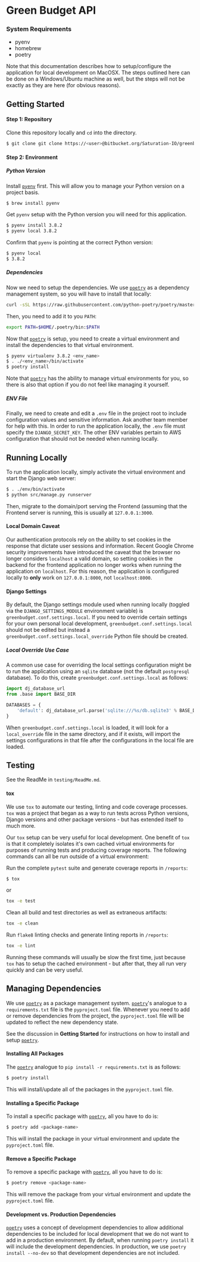 # Green Budget API

### System Requirements

- pyenv
- homebrew
- poetry

Note that this documentation describes how to setup/configure the application for local development
on MacOSX.  The steps outlined here can be done on a Windows/Ubuntu machine as well, but the steps
will not be exactly as they are here (for obvious reasons).

## Getting Started

#### Step 1: Repository

Clone this repository locally and `cd` into the directory.

```bash
$ git clone git clone https://<user>@bitbucket.org/Saturation-IO/greenbudget-api.git.git
```

#### Step 2: Environment

##### Python Version

Install [`pyenv`](https://github.com/pyenv/pyenv-virtualenv) first. This will
allow you to manage your Python version on a project basis.

```bash
$ brew install pyenv
```

Get `pyenv` setup with the Python version you will need for this application.

```bash
$ pyenv install 3.8.2
$ pyenv local 3.8.2
```

Confirm that `pyenv` is pointing at the correct Python version:

```bash
$ pyenv local
$ 3.8.2
```

##### Dependencies

Now we need to setup the dependencies. We use [`poetry`](https://python-poetry.org/docs/)
as a dependency management system, so you will have to install that locally:

```bash
curl -sSL https://raw.githubusercontent.com/python-poetry/poetry/master/get-poetry.py | python -
```

Then, you need to add it to you `PATH`:

```bash
export PATH=$HOME/.poetry/bin:$PATH
```

Now that [`poetry`](https://python-poetry.org/docs/) is setup, you need to create a virtual environment and install
the dependencies to that virtual environment.

```bash
$ pyenv virtualenv 3.8.2 <env_name>
$ . ./<env_name>/bin/activate
$ poetry install
```

Note that [`poetry`](https://python-poetry.org/docs/) has the ability to manage virtual environments for you, so
there is also that option if you do not feel like managing it yourself.

##### ENV File

Finally, we need to create and edit a `.env` file in the project root to include configuration values and
sensitive information. Ask another team member for help with this.  In order to run the application locally,
the `.env` file must specify the `DJANGO_SECRET_KEY`.  The other ENV variables pertain to AWS configuration that
should not be needed when running locally.

## Running Locally

To run the application locally, simply activate the virtual environment and start the Django web server:

```bash
$ . ./env/bin/activate
$ python src/manage.py runserver
```

Then, migrate to the domain/port serving the Frontend (assuming that the Frontend server is running, this
is usually at `127.0.0.1:3000`.

#### Local Domain Caveat

Our authentication protocols rely on the ability to set cookies in the response that dictate user sessions and
information.  Recent Google Chrome security improvements have introduced the caveat that the browser no longer
considers `localhost` a valid domain, so setting cookies in the backend for the frontend application no longer
works when running the application on `localhost`.  For this reason, the application is configured locally to
**only** work on `127.0.0.1:8000`, not `localhost:8000`.

#### Django Settings

By default, the Django settings module used when running locally (toggled via the `DJANGO_SETTINGS_MODULE` environment
variable) is `greenbudget.conf.settings.local`.  If you need to override certain settings for your own personal
local development, `greenbudget.conf.settings.local` should not be edited but instead a `greenbudget.conf.settings.local_override`
Python file should be created.

##### Local Override Use Case

A common use case for overriding the local settings configuration might be to run the application using an `sqlite`
database (not the default `postgresql` database).  To do this, create `greenbudget.conf.settings.local` as
follows:

```python
import dj_database_url
from .base import BASE_DIR

DATABASES = {
    'default': dj_database_url.parse('sqlite:///%s/db.sqlite3' % BASE_DIR)  # noqa
}
```

When `greenbudget.conf.settings.local` is loaded, it will look for a `local_override` file in the same
directory, and if it exists, will import the settings configurations in that file after the configurations
in the local file are loaded.


## Testing

See the ReadMe in `testing/ReadMe.md`.

#### tox

We use `tox` to automate our testing, linting and code coverage processes.  `tox` was a project that began
as a way to run tests across Python versions, Django versions and other package versions - but has extended
itself to much more.

Our `tox` setup can be very useful for local development.  One benefit of `tox` is that it completely isolates
it's own cached virtual environments for purposes of running tests and producing coverage reports.  The following
commands can all be run outside of a virtual environment:

Run the complete `pytest` suite and generate coverage reports in `/reports`:

```bash
$ tox
```

or

```bash
tox -e test
```

Clean all build and test directories as well as extraneous artifacts:

```bash
tox -e clean
```

Run `flake8` linting checks and generate linting reports in `/reports`:

```bash
tox -e lint
```

Running these commands will usually be slow the first time, just because `tox` has to setup the cached
environment - but after that, they all run very quickly and can be very useful.

## Managing Dependencies

We use [`poetry`](https://python-poetry.org/docs/) as a package management system.
[`poetry`](https://python-poetry.org/docs/)'s analogue to a `requirements.txt`
file is the `pyproject.toml` file. Whenever you need to add or remove dependencies
from the project, the `pyproject.toml` file will be updated to reflect the new
dependency state.

See the discussion in **Getting Started** for instructions on how to install
and setup [`poetry`](https://python-poetry.org/docs/).

#### Installing All Packages

The [`poetry`](https://python-poetry.org/docs/) analogue to `pip install -r requirements.txt` is as follows:

```bash
$ poetry install
```

This will install/update all of the packages in the `pyproject.toml` file.

#### Installing a Specific Package

To install a specific package with [`poetry`](https://python-poetry.org/docs/),
all you have to do is:

```bash
$ poetry add <package-name>
```

This will install the package in your virtual environment and update the
`pyproject.toml` file.

#### Remove a Specific Package

To remove a specific package with [`poetry`](https://python-poetry.org/docs/),
all you have to do is:

```bash
$ poetry remove <package-name>
```

This will remove the package from your virtual environment and update the
`pyproject.toml` file.

#### Development vs. Production Dependencies

[`poetry`](https://python-poetry.org/docs/) uses a concept of development
dependencies to allow additional dependencies to be included for local development
that we do not want to add in a production environment. By default, when
running `poetry install` it will include the development dependencies. In production,
we use `poetry install --no-dev` so that development dependencies are not included.
